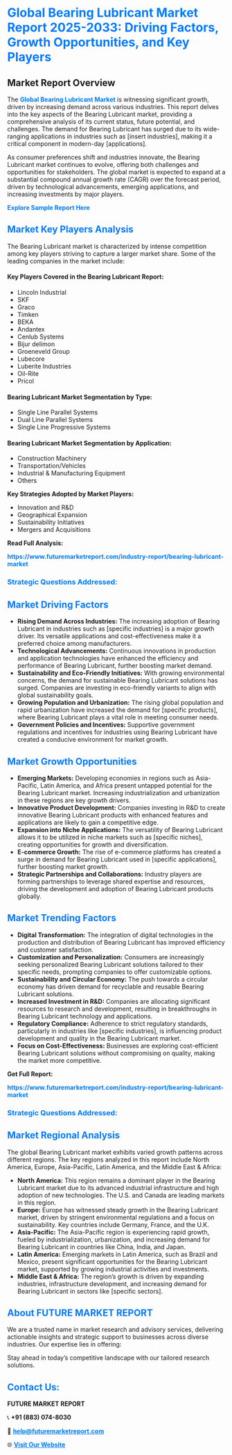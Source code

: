 <h1 style="color: #007BFF;">Global Bearing Lubricant Market Report 2025-2033: Driving Factors, Growth Opportunities, and Key Players</h1>

<section id="overview">
<h2>Market Report Overview</h2>
<p>The <a href="https://www.futuremarketreport.com/industry-report/bearing-lubricant-market" style="color: #007BFF; text-decoration: none;"><strong>Global Bearing Lubricant Market</strong></a> is witnessing significant growth, driven by increasing demand across various industries. This report delves into the key aspects of the Bearing Lubricant market, providing a comprehensive analysis of its current status, future potential, and challenges. The demand for Bearing Lubricant has surged due to its wide-ranging applications in industries such as [insert industries], making it a critical component in modern-day [applications].</p>
<p>As consumer preferences shift and industries innovate, the Bearing Lubricant market continues to evolve, offering both challenges and opportunities for stakeholders. The global market is expected to expand at a substantial compound annual growth rate (CAGR) over the forecast period, driven by technological advancements, emerging applications, and increasing investments by major players.</p>
</section>

<section id="overview">
<p><a href="https://www.futuremarketreport.com/request-sample/reportId=37432" style="color: #007BFF; text-decoration: none;"><strong>Explore Sample Report Here</strong></a></p>
</section>

<section id="key-players">
<h2 style="color: #007BFF;">Market Key Players Analysis</h2>
<p>The Bearing Lubricant market is characterized by intense competition among key players striving to capture a larger market share. Some of the leading companies in the market include:</p>
<h4>Key Players Covered in the Bearing Lubricant Report:</h4>
<ul><li>Lincoln Industrial</li><li>SKF</li><li>Graco</li><li>Timken</li><li>BEKA</li><li>Andantex</li><li>Cenlub Systems</li><li>Bijur delimon</li><li>Groeneveld Group</li><li>Lubecore</li><li>Luberite Industries</li><li>Oil-Rite</li><li>Pricol</li></ul>
<h4>Bearing Lubricant Market Segmentation by Type:</h4>
<ul><li>Single Line Parallel Systems</li><li>Dual Line Parallel Systems</li><li>Single Line Progressive Systems</li></ul>

<h4>Bearing Lubricant Market Segmentation by Application:</h4>
<ul><li>Construction Machinery</li><li>Transportation/Vehicles</li><li>Industrial &amp; Manufacturing Equipment</li><li>Others</li></ul>
<p><strong>Key Strategies Adopted by Market Players:</strong></p>
<ul>
<li>Innovation and R&D</li>
<li>Geographical Expansion</li>
<li>Sustainability Initiatives</li>
<li>Mergers and Acquisitions</li>
</ul>
</section>

<section>
<p><strong>Read Full Analysis: </strong></p><a href="https://www.futuremarketreport.com/industry-report/bearing-lubricant-market" style="color: #007BFF; text-decoration: none;"><strong>https://www.futuremarketreport.com/industry-report/bearing-lubricant-market</strong></a>
<h3 style="color: #007BFF;">Strategic Questions Addressed:</h3>
</section>

<section id="driving-factors">
<h2 style="color: #007BFF;">Market Driving Factors</h2>
<ul>
<li><strong>Rising Demand Across Industries:</strong> The increasing adoption of Bearing Lubricant in industries such as [specific industries] is a major growth driver. Its versatile applications and cost-effectiveness make it a preferred choice among manufacturers.</li>
<li><strong>Technological Advancements:</strong> Continuous innovations in production and application technologies have enhanced the efficiency and performance of Bearing Lubricant, further boosting market demand.</li>
<li><strong>Sustainability and Eco-Friendly Initiatives:</strong> With growing environmental concerns, the demand for sustainable Bearing Lubricant solutions has surged. Companies are investing in eco-friendly variants to align with global sustainability goals.</li>
<li><strong>Growing Population and Urbanization:</strong> The rising global population and rapid urbanization have increased the demand for [specific products], where Bearing Lubricant plays a vital role in meeting consumer needs.</li>
<li><strong>Government Policies and Incentives:</strong> Supportive government regulations and incentives for industries using Bearing Lubricant have created a conducive environment for market growth.</li>
</ul>
</section>

<section id="growth-opportunities">
<h2 style="color: #007BFF;">Market Growth Opportunities</h2>
<ul>
<li><strong>Emerging Markets:</strong> Developing economies in regions such as Asia-Pacific, Latin America, and Africa present untapped potential for the Bearing Lubricant market. Increasing industrialization and urbanization in these regions are key growth drivers.</li>
<li><strong>Innovative Product Development:</strong> Companies investing in R&D to create innovative Bearing Lubricant products with enhanced features and applications are likely to gain a competitive edge.</li>
<li><strong>Expansion into Niche Applications:</strong> The versatility of Bearing Lubricant allows it to be utilized in niche markets such as [specific niches], creating opportunities for growth and diversification.</li>
<li><strong>E-commerce Growth:</strong> The rise of e-commerce platforms has created a surge in demand for Bearing Lubricant used in [specific applications], further boosting market growth.</li>
<li><strong>Strategic Partnerships and Collaborations:</strong> Industry players are forming partnerships to leverage shared expertise and resources, driving the development and adoption of Bearing Lubricant products globally.</li>
</ul>
</section>

<section id="trending-factors">
<h2 style="color: #007BFF;">Market Trending Factors</h2>
<ul>
<li><strong>Digital Transformation:</strong> The integration of digital technologies in the production and distribution of Bearing Lubricant has improved efficiency and customer satisfaction.</li>
<li><strong>Customization and Personalization:</strong> Consumers are increasingly seeking personalized Bearing Lubricant solutions tailored to their specific needs, prompting companies to offer customizable options.</li>
<li><strong>Sustainability and Circular Economy:</strong> The push towards a circular economy has driven demand for recyclable and reusable Bearing Lubricant solutions.</li>
<li><strong>Increased Investment in R&D:</strong> Companies are allocating significant resources to research and development, resulting in breakthroughs in Bearing Lubricant technology and applications.</li>
<li><strong>Regulatory Compliance:</strong> Adherence to strict regulatory standards, particularly in industries like [specific industries], is influencing product development and quality in the Bearing Lubricant market.</li>
<li><strong>Focus on Cost-Effectiveness:</strong> Businesses are exploring cost-efficient Bearing Lubricant solutions without compromising on quality, making the market more competitive.</li>
</ul>
</section>

<section>
<p><strong>Get Full Report: </strong></p><a href="https://www.futuremarketreport.com/industry-report/bearing-lubricant-market" style="color: #007BFF; text-decoration: none;"><strong>https://www.futuremarketreport.com/industry-report/bearing-lubricant-market</strong></a>
<h3 style="color: #007BFF;">Strategic Questions Addressed:</h3>
</section>


<section id="regional-analysis">
<h2 style="color: #007BFF;">Market Regional Analysis</h2>
<p>The global Bearing Lubricant market exhibits varied growth patterns across different regions. The key regions analyzed in this report include North America, Europe, Asia-Pacific, Latin America, and the Middle East & Africa:</p>
<ul>
<li><strong>North America:</strong> This region remains a dominant player in the Bearing Lubricant market due to its advanced industrial infrastructure and high adoption of new technologies. The U.S. and Canada are leading markets in this region.</li>
<li><strong>Europe:</strong> Europe has witnessed steady growth in the Bearing Lubricant market, driven by stringent environmental regulations and a focus on sustainability. Key countries include Germany, France, and the U.K.</li>
<li><strong>Asia-Pacific:</strong> The Asia-Pacific region is experiencing rapid growth, fueled by industrialization, urbanization, and increasing demand for Bearing Lubricant in countries like China, India, and Japan.</li>
<li><strong>Latin America:</strong> Emerging markets in Latin America, such as Brazil and Mexico, present significant opportunities for the Bearing Lubricant market, supported by growing industrial activities and investments.</li>
<li><strong>Middle East & Africa:</strong> The region’s growth is driven by expanding industries, infrastructure development, and increasing demand for Bearing Lubricant in sectors like [specific sectors].</li>
</ul>
</section>

<footer>
<h2 style="color: #007BFF;">About FUTURE MARKET REPORT</h2>
<p>We are a trusted name in market research and advisory services, delivering actionable insights and strategic support to businesses across diverse industries. Our expertise lies in offering:</p>

<p>Stay ahead in today’s competitive landscape with our tailored research solutions.</p>

<h2 style="color: #007BFF;">Contact Us:</h2>
<p><strong>FUTURE MARKET REPORT</strong></p>
<p>📞 <strong>+91 (883) 074-8030</strong></p>
<p>📧 <strong><a href="mailto:help@futuremarketreport.com" style="color: #007BFF;">help@futuremarketreport.com</a></strong></p>
<p>🌐 <strong><a href="https://www.futuremarketreport.com/" style="color: #007BFF;">Visit Our Website</a></strong></p>
</footer>